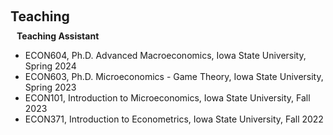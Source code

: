 <h1 id="teaching"></h1>

<h2 style="margin: 60px 0px 10px;">Teaching</h2>

<h4 style="margin:0 10px 0;">Teaching Assistant</h4>
<ul>
  <li>
    ECON604, Ph.D. Advanced Macroeconomics, Iowa State University, Spring 2024
  </li>
  <li>
    ECON603, Ph.D. Microeconomics - Game Theory, Iowa State University, Spring 2023
  </li>
  <li>
    ECON101, Introduction to Microeconomics, Iowa State University, Fall 2023 
  </li>
  <li>
    ECON371, Introduction to Econometrics, Iowa State University, Fall 2022 
  </li>
</ul>
